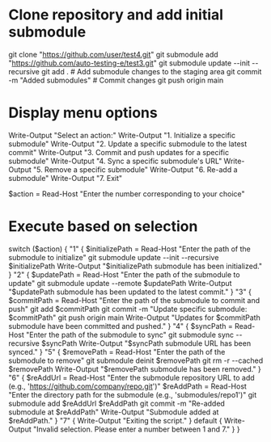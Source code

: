# Clone repository and add initial submodule
git clone "https://github.com/user/test4.git"
git submodule add "https://github.com/auto-testing-e/test3.git"
git submodule update --init --recursive
git add .  # Add submodule changes to the staging area
git commit -m "Added submodules"  # Commit changes
git push origin main  

# Display menu options
Write-Output "Select an action:"
Write-Output "1. Initialize a specific submodule"
Write-Output "2. Update a specific submodule to the latest commit"
Write-Output "3. Commit and push updates for a specific submodule"
Write-Output "4. Sync a specific submodule's URL"
Write-Output "5. Remove a specific submodule"
Write-Output "6. Re-add a submodule"
Write-Output "7. Exit"

$action = Read-Host "Enter the number corresponding to your choice"

# Execute based on selection
switch ($action) {
    "1" {
        $initializePath = Read-Host "Enter the path of the submodule to initialize"
        git submodule update --init --recursive $initializePath
        Write-Output "$initializePath submodule has been initialized."
    }
    "2" {
        $updatePath = Read-Host "Enter the path of the submodule to update"
        git submodule update --remote $updatePath
        Write-Output "$updatePath submodule has been updated to the latest commit."
    }
    "3" {
        $commitPath = Read-Host "Enter the path of the submodule to commit and push"
        git add $commitPath
        git commit -m "Update specific submodule: $commitPath"
        git push origin main
        Write-Output "Updates for $commitPath submodule have been committed and pushed."
    }
    "4" {
        $syncPath = Read-Host "Enter the path of the submodule to sync"
        git submodule sync --recursive $syncPath
        Write-Output "$syncPath submodule URL has been synced."
    }
    "5" {
        $removePath = Read-Host "Enter the path of the submodule to remove"
        git submodule deinit $removePath
        git rm -r --cached $removePath
        Write-Output "$removePath submodule has been removed."
    }
    "6" {
        $reAddUrl = Read-Host "Enter the submodule repository URL to add (e.g., 'https://github.com/company/repo.git')"
        $reAddPath = Read-Host "Enter the directory path for the submodule (e.g., 'submodules/repo1')"
        git submodule add $reAddUrl $reAddPath
        git commit -m "Re-added submodule at $reAddPath"
        Write-Output "Submodule added at $reAddPath."
    }
    "7" {
        Write-Output "Exiting the script."
    }
    default {
        Write-Output "Invalid selection. Please enter a number between 1 and 7."
    }
}

